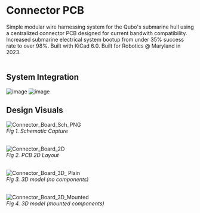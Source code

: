 # Connector PCB
Simple modular wire harnessing system for the Qubo's submarine hull using a centralized connector PCB designed for current bandwith compatibility. Increased submarine electrical system bootup from under 35% success rate to over 98%. Built with KiCad 6.0. Built for Robotics @ Maryland in 2023.
<br><br>

## System Integration
![image](https://github.com/JermYeWorm/Connector_PCB/assets/113321384/ee8a666b-2d17-4a2e-86ef-00db9437a3ad)
![image](https://github.com/JermYeWorm/Connector_PCB/assets/113321384/3bfce18b-45d8-46e4-b207-31ffea0de455)

## Design Visuals
![Connector_Board_Sch_PNG](https://github.com/JermYeWorm/Connector_eFuse/assets/113321384/e148be40-faf3-4825-b256-9d66e501a375)
<br>_Fig 1. Schematic Capture_<br><br>

![Connector_Board_2D](https://github.com/JermYeWorm/Connector_eFuse/assets/113321384/ce1ab2e1-3cdf-4917-b268-9f77671ec068)
<br>_Fig 2. PCB 2D Layout_<br><br>

![Connector_Board_3D_ Plain](https://github.com/JermYeWorm/Connector_eFuse/assets/113321384/500d6cc3-8f9b-4a05-8062-d64e6c7493d0)
<br>_Fig 3. 3D model (no components)_<br><br>

![Connector_Board_3D_Mounted](https://github.com/JermYeWorm/Connector_eFuse/assets/113321384/df6ef8b6-f2e7-40de-954b-cb65cedcf7b7)
<br>_Fig 4. 3D model (mounted components)_<br><br>
